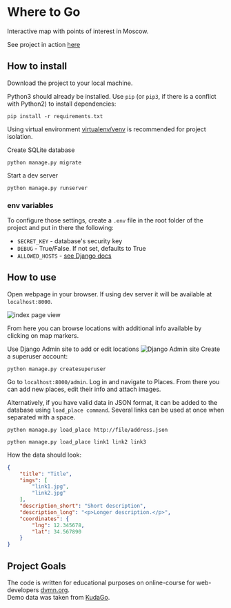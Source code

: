 # Where to Go
Interactive map with points of interest in Moscow.

See project in action [here](https://mrdave.pythonanywhere.com/)

## How to install
Download the project to your local machine.

Python3 should already be installed. 
Use `pip` (or `pip3`, if there is a conflict with Python2) to install dependencies:
```commandline
pip install -r requirements.txt
```

Using virtual environment [virtualenv/venv](https://docs.python.org/3/library/venv.html) is recommended for project isolation.

Create SQLite database
```commandline
python manage.py migrate
```

Start a dev server
```commandline
python manage.py runserver
```

### env variables

To configure those settings, create a `.env` file in the root folder of the project and put in there the following:

- `SECRET_KEY` - database's security key
- `DEBUG` - True/False. If not set, defaults to True
- `ALLOWED_HOSTS` - [see Django docs](https://docs.djangoproject.com/en/4.2/ref/settings/#allowed-hosts)

## How to use
Open webpage in your browser. If using dev server it will be available at `localhost:8000`.

![index page view](https://i.imgur.com/st1Ehp3.png)

From here you can browse locations with additional info available by clicking on map markers.

Use Django Admin site to add or edit locations
![Django Admin site](https://i.imgur.com/dfaEazm.png)
Create a superuser account:
```commandline
python manage.py createsuperuser
```
Go to `localhost:8000/admin`. Log in and navigate to Places. From there you can add new places, edit their info and attach images.

Alternatively, if you have valid data in JSON format, it can be added to the database using `load_place command`. Several links can be used at once when separated with a space.
```commandline
python manage.py load_place http://file/address.json

python manage.py load_place link1 link2 link3
```


How the data should look:
```json
{
    "title": "Title",
    "imgs": [
        "link1.jpg",
        "link2.jpg"
    ],
    "description_short": "Short description",
    "description_long": "<p>Longer description.</p>",
    "coordinates": {
        "lng": 12.345678,
        "lat": 34.567890
    }
}
```
## Project Goals

The code is written for educational purposes on online-course for web-developers [dvmn.org](https://dvmn.org/).  
Demo data was taken from [KudaGo](https://kudago.com).
